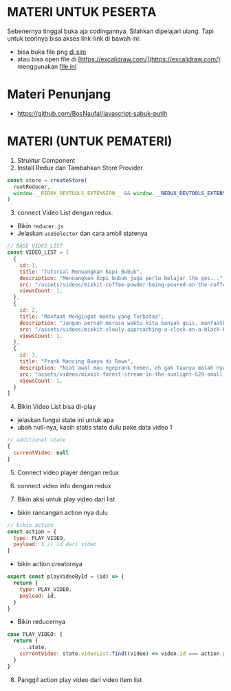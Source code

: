 
# MATERI UNTUK PESERTA
Sebenernya tinggal buka aja codingannya. Silahkan dipelajari ulang. Tapi untuk teorinya bisa akses link-link di bawah ini:

- bisa buka file png [di sini](./slide-redux.png)
- atau bisa open file di [https://excalidraw.com/](https://excalidraw.com/) menggunakan [file ini](./redux-done)

# Materi Penunjang
- https://github.com/BosNaufal/javascript-sabuk-putih


# MATERI (UNTUK PEMATERI)

1. Struktur Component
2. Install Redux dan Tambahkan Store Provider

```javascript
const store = createStore(
  rootReducer,
  window.__REDUX_DEVTOOLS_EXTENSION__ && window.__REDUX_DEVTOOLS_EXTENSION__()
)
```
3. connect Video List dengan redux.
  - Bikin `reducer.js`
  - Jelaskan `useSelector` dan cara ambil statenya

```javascript
// BASE VIDEO LIST
const VIDEO_LIST = [
  { 
    id: 1, 
    title: "Tutorial Menuangkan Kopi Bubuk",
    description: "Menuangkan kopi bubuk juga perlu belajar lho ges...",
    src: "/assets/videos/mixkit-coffee-powder-being-poured-on-the-coffee-maker-filter-4984.mp4",
    viewsCount: 1, 
  },
  { 
    id: 2, 
    title: "Manfaat Mengingat Waktu yang Terbatas",
    description: "Jangan pernah merasa waktu kita banyak guis, manfaatkan waktu sebaik mungkin untuk hidup dan mati kita.",
    src: "/assets/videos/mixkit-slowly-approaching-a-clock-on-a-black-background-28897.mp4",
    viewsCount: 1, 
  },
  { 
    id: 3, 
    title: "Prank Mancing Buaya di Rawa",
    description: "Niat awal mau ngeprank temen, eh gak taunya malah nyasar di rawa. dan gak nyangka bisa ketemu....",
    src: "assets/videos/mixkit-forest-stream-in-the-sunlight-529-small.mp4",
    viewsCount: 1, 
  }
]
```

4. Bikin Video List bisa di-play
  - jelaskan fungsi state ini untuk apa
  - ubah null-nya, kasih statis state dulu pake data video 1

```javascript
// additional state
{
  currentVideo: null
}
```

5. Connect video player dengan redux
6. connect video info dengan redux


7. Bikin aksi untuk play video dari list
  - bikin rancangan action nya dulu

  ```javascript
  // bikin action
  const action = {
    type: PLAY_VIDEO,
    payload: 1 // id dari video
  }
  ```

  - bikin action creatornya

  ```javascript
  export const playVideoById = (id) => {
    return {
      type: PLAY_VIDEO,
      payload: id,
    }
  }
  ```

  - Bikin reducernya

  ```javascript
  case PLAY_VIDEO: {
    return {
      ...state,
      currentVideo: state.videoList.find((video) => video.id === action.payload)
    }
  }
  ```

8. Panggil action play video dari video item list


